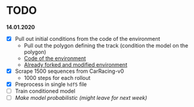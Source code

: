 # TODO

**14.01.2020**

- [x] Pull out initial conditions from the code of the environment
   - Pull out the polygon defining the track (condition the model on the polygon)
   - [Code of the environment](https://github.com/openai/gym/blob/master/gym/envs/box2d/car_racing.py)
   - [Already forked and modified environment](https://github.com/hrc2da/CarRacing)
- [x] Scrape 1500 sequences from CarRacing-v0
   - 1000 steps for each rollout
- [x] Preprocess in single `hdf5` file
- [ ] Train conditioned model
- [ ] _Make model probabilistic (might leave for next week)_
